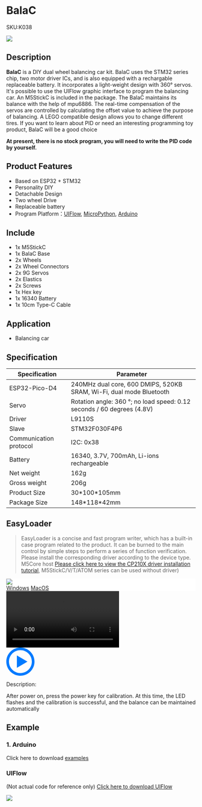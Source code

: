 # BalaC

<el-tag effect="plain">SKU:K038</el-tag>

<div class="product_pic"><img src="assets/img/product_pics/app/BalaC/balac_01.webp"></div>

## Description

**BalaC** is a DIY dual wheel balancing car kit. BalaC uses the STM32 series chip, two motor driver ICs, and is also equipped with a rechargable replaceable battery. It incorporates a light-weight design with 360° servos. It's possible to use the UIFlow graphic interface to program the balancing car. An M5StickC is included in the package. The BalaC maintains its balance with the help of mpu6886. The real-time compensation of the servos are controlled by calculating the offset value to achieve the purpose of balancing. A LEGO compatible design allows you to change different tires. If you want to learn about PID or need an interesting programming toy product, BalaC will be a good choice

**At present, there is no stock program, you will need to write the PID code by yourself.**

## Product Features

- Based on ESP32 + STM32
- Personality DIY
- Detachable Design
- Two wheel Drive
- Replaceable battery
- Program Platform：[UIFlow](http://flow.m5stack.com), [MicroPython](http://micropython.org/), [Arduino](http://www.arduino.cc)

## Include

- 1x M5StickC
- 1x BalaC Base
- 2x Wheels
- 2x Wheel Connectors
- 2x 9G Servos
- 2x Elastics
- 2x Screws
- 1x Hex key
- 1x 16340 Battery
- 1x 10cm Type-C Cable

## Application

- Balancing car

## Specification

<table class="table-1">
    <thead>
    <tr>
        <th>Specification</th>
        <th>Parameter</th>
    </tr>
    </thead>
    <tbody>
        <tr>
            <td>ESP32-Pico-D4</td>
            <td>240MHz dual core, 600 DMIPS, 520KB SRAM, Wi-Fi, dual mode Bluetooth</td>
        </tr>
        <tr>
            <td>Servo</td>
            <td>Rotation angle: 360 °; no load speed: 0.12 seconds / 60 degrees (4.8V)</td>
        </tr>
        <tr>
            <td>Driver</td>
            <td>L9110S</td>
        </tr>
        <tr>
            <td>Slave</td>
            <td>STM32F030F4P6</td>
        </tr>
        <tr>
            <td>Communication protocol</td>
            <td>I2C: 0x38</td>
        </tr>
        <tr>
            <td>Battery</td>
            <td>16340, 3.7V, 700mAh, Li-ions rechargeable</td>
        </tr>
        <tr>
            <td>Net weight</td>
            <td>162g</td>
        </tr>
        <tr>
            <td>Gross weight</td>
            <td>206g</td>
        </tr>
        <tr>
            <td>Product Size</td>
            <td>30*100*105mm</td>
        </tr>
        <tr>
            <td>Package Size</td>
            <td>148*118*42mm</td>
        </tr>
     </tbody>
</table>


## EasyLoader

>EasyLoader is a concise and fast program writer, which has a built-in case program related to the product. It can be burned to the main control by simple steps to perform a series of function verification. Please install the corresponding driver according to the device type. M5Core host [Please click here to view the CP210X driver installation tutorial](en/arduino/arduino_development), M5StickC/V/T/ATOM series can be used without driver)

<div class="easyloader-box">
    <div style="background-color:white;">
        <div><img src="https://m5stack.oss-cn-shenzhen.aliyuncs.com/image/easyloader_intro.webp"></div>
        <div class="easyloader-btn">
            <a href="https://m5stack.oss-cn-shenzhen.aliyuncs.com/EasyLoader/Windows/APPLICATION/EasyLoader_BalaC_APPLICATION.exe">Windows</a>
            <a href="https://m5stack.oss-cn-shenzhen.aliyuncs.com/EasyLoader/MacOS/APPLICATION/EasyLoader_BalaC_APPLICATION.dmg">MacOS</a>
            <!-- <a>Linux</a>
            <a>MacOS</a> -->
        </div>
    </div>
    <div>
        <video id="example_video" controls>
            <source src="https://m5stack.oss-cn-shenzhen.aliyuncs.com/video/Product_example_video/App/BalaC.mp4" type="video/mp4">
        </video>
        <div class="easyloader-mask">
        <a>
            <svg id="play-btn" t="1583228776634" class="icon" viewBox="0 0 1024 1024" version="1.1" xmlns="http://www.w3.org/2000/svg" p-id="4152" width="75" height="75"><path d="M512 0C229.216 0 0 229.216 0 512s229.216 512 512 512 512-229.216 512-512S794.784 0 512 0z m0 928C282.24 928 96 741.76 96 512S282.24 96 512 96s416 186.24 416 416-186.24 416-416 416zM384 288l384 224-384 224z" p-id="4153" fill="#007aff"></path></svg></a>
            <p>Description:</p>
            <p>After power on, press the power key for calibration. At this time, the LED flashes and the calibration is successful, and the balance can be maintained automatically</p>
        </div>
    </div>
</div>

## Example

### 1. Arduino

Click here to download [examples](https://github.com/m5stack/M5-ProductExampleCodes/tree/master/App/BalaC/Arduino/Balac)

### UIFlow

(Not actual code for reference only) [Click here to download UIFlow](https://github.com/m5stack/M5-ProductExampleCodes/tree/master/App/BalaC/UIFlow)

<img src="assets/img/product_pics/app/BalaC/balac_05.webp">

<script>

   var purchase_link = 'https://m5stack.com/collections/all/products/bala-c-esp32-development-mini-self-balancing-car';

   anchor_search(purchase_link);
   scrollFunc();

</script>

